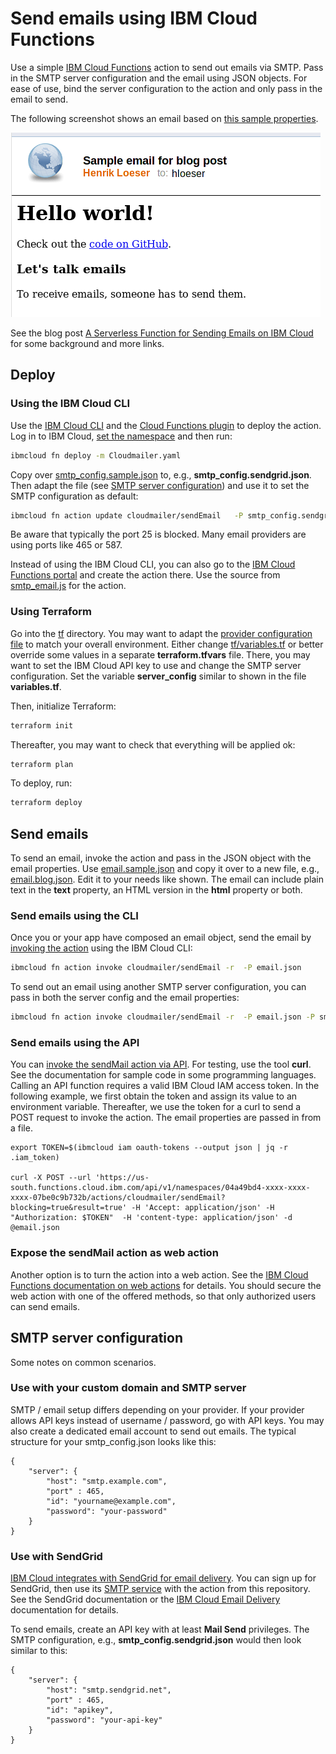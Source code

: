# Send emails using IBM Cloud Functions
Use a simple [IBM Cloud Functions](https://cloud.ibm.com/docs/openwhisk?topic=openwhisk-getting-started) action to send out emails via SMTP. Pass in the SMTP server configuration and the email using JSON objects. 
For ease of use, bind the server configuration to the action and only pass in the email to send.

The following screenshot shows an email based on [this sample properties](email.blog.json).

![sample email](images/20210609_Sample_Email.png)

See the blog post [A Serverless Function for Sending Emails on IBM Cloud](https://www.ibm.com/cloud/blog/a-serverless-function-for-sending-emails-on-ibm-cloud) for some background and more links.

## Deploy

### Using the IBM Cloud CLI
Use the [IBM Cloud CLI](https://cloud.ibm.com/docs/cli?topic=cli-getting-started) and the [Cloud Functions plugin](https://cloud.ibm.com/docs/cli?topic=cloud-functions-cli-plugin-functions-cli) to deploy the action. Log in to IBM Cloud, [set the namespace](https://cloud.ibm.com/docs/cli?topic=cloud-functions-cli-plugin-functions-cli#cli_namespace_target) and then run:

```sh
ibmcloud fn deploy -m Cloudmailer.yaml
```

Copy over [smtp_config.sample.json](smtp_config.sample.json) to, e.g., **smtp_config.sendgrid.json**. Then adapt the file (see [SMTP server configuration](#smtp-server-configuration)) and use it to set the SMTP configuration as default:

```sh
ibmcloud fn action update cloudmailer/sendEmail   -P smtp_config.sendgrid.json
```

Be aware that typically the port 25 is blocked. Many email providers are using ports like 465 or 587.

Instead of using the IBM Cloud CLI, you can also go to the [IBM Cloud Functions portal](https://cloud.ibm.com/functions/) and create the action there. Use the source from [smtp_email.js](smtp_email.js) for the action.

### Using Terraform

Go into the [tf](tf) directory. You may want to adapt the [provider configuration file](tf/provider.tf) to match your overall environment. Either change [tf/variables.tf](tf/variables.tf) or better override some values in a separate **terraform.tfvars** file. There, you may want to set the IBM Cloud API key to use and change the SMTP server configuration. Set the variable **server_config** similar to shown in the file **variables.tf**.

Then, initialize Terraform:
```sh
terraform init
```

Thereafter, you may want to check that everything will be applied ok:
```sh
terraform plan
```

To deploy, run:
```sh
terraform deploy
```


## Send emails

To send an email, invoke the action and pass in the JSON object with the email properties. Use [email.sample.json](email.sample.json) and copy it over to a new file, e.g., [email.blog.json](email.blog.json). Edit it to your needs like shown. The email can include plain text in the **text** property, an HTML version in the **html** property or both.


### Send emails using the CLI

Once you or your app have composed an email object, send the email by [invoking the action](https://cloud.ibm.com/docs/openwhisk?topic=cloud-functions-cli-plugin-functions-cli#cli_action_invoke) using the IBM Cloud CLI:

```sh
ibmcloud fn action invoke cloudmailer/sendEmail -r  -P email.json 
```

To send out an email using another SMTP server configuration, you can pass in both the server config and the email properties:
```sh
ibmcloud fn action invoke cloudmailer/sendEmail -r  -P email.json -P smtp_config.myserver.json
```

### Send emails using the API

You can [invoke the sendMail action via API](https://cloud.ibm.com/apidocs/functions#invokeaction). For testing, use the tool **curl**. See the documentation for sample code in some programming languages. Calling an API function requires a valid IBM Cloud IAM access token. In the following example, we first obtain the token and assign its value to an environment variable. Thereafter, we use the token for a curl to send a POST request to invoke the action. The email properties are passed in from a file.

```
export TOKEN=$(ibmcloud iam oauth-tokens --output json | jq -r .iam_token)

curl -X POST --url 'https://us-south.functions.cloud.ibm.com/api/v1/namespaces/04a49bd4-xxxx-xxxx-xxxx-07be0c9b732b/actions/cloudmailer/sendEmail?blocking=true&result=true' -H 'Accept: application/json' -H "Authorization: $TOKEN"  -H 'content-type: application/json' -d @email.json
```
### Expose the sendMail action as web action

Another option is to turn the action into a web action. See the [IBM Cloud Functions documentation on web actions](https://cloud.ibm.com/docs/openwhisk?topic=openwhisk-actions_web) for details. You should secure the web action with one of the offered methods, so that only authorized users can send emails.

## SMTP server configuration
Some notes on common scenarios.

### Use with your custom domain and SMTP server

SMTP / email setup differs depending on your provider. If your provider allows API keys instead of username / password, go with API keys. You may also create a dedicated email account to send out emails. The typical structure for your smtp_config.json looks like this:

```
{
    "server": {
        "host": "smtp.example.com",
        "port" : 465,
        "id": "yourname@example.com",
        "password": "your-password"
    }
}
```


### Use with SendGrid

[IBM Cloud integrates with SendGrid for email delivery](https://cloud.ibm.com/catalog/infrastructure/email-delivery). You can sign up for SendGrid, then use its [SMTP service](https://sendgrid.com/docs/for-developers/sending-email/getting-started-smtp/) with the action from this repository. See the SendGrid documentation or the [IBM Cloud Email Delivery](https://cloud.ibm.com/docs/email-delivery?topic=email-delivery-about-email-delivery) documentation for details.

To send emails, create an API key with at least **Mail Send** privileges. The SMTP configuration, e.g., **smtp_config.sendgrid.json** would then look similar to this:
```
{
    "server": {
        "host": "smtp.sendgrid.net",
        "port" : 465,
        "id": "apikey",
        "password": "your-api-key"
    }
}
```
